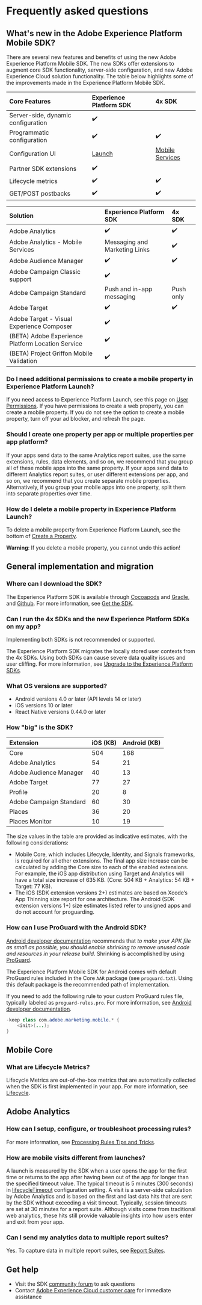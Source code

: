 # Frequently asked questions

## What's new in the Adobe Experience Platform Mobile SDK?

There are several new features and benefits of using the new Adobe Experience Platform Mobile SDK. The new SDKs offer extensions to augment core SDK functionality, server-side configuration, and new Adobe Experience Cloud solution functionality. The table below highlights some of the improvements made in the Experience Platform Mobile SDK.

| Core Features | Experience Platform SDK | 4x SDK |
| :--- | :--- | :--- |
| Server-side, dynamic configuration | ✔️ |  |
| Programmatic configuration | ✔️ | ✔️ |
| Configuration UI | [Launch](https://launch.adobe.com) | [Mobile Services](https://mobilemarketing.adobe.com) |
| Partner SDK extensions | ✔️ |  |
| Lifecycle metrics | ✔️ | ✔️ |
| GET/POST postbacks | ✔️ | ✔️ |

| Solution | Experience Platform SDK | 4x SDK |
| :--- | :--- | :--- |
| Adobe Analytics | ✔️ | ✔️ |
| Adobe Analytics - Mobile Services | Messaging and Marketing Links | ✔️ |
| Adobe Audience Manager | ✔️ | ✔️ |
| Adobe Campaign Classic support | ✔️ |  |
| Adobe Campaign Standard | Push and in-app messaging | Push only |
| Adobe Target | ✔️ | ✔️ |
| Adobe Target - Visual Experience Composer | ✔️ |  |
| \(BETA\) Adobe Experience Platform Location Service | ✔️ |  |
| \(BETA\) Project Griffon Mobile Validation | ✔️ |  |

### Do I need additional permissions to create a mobile property in Experience Platform Launch?

If you need access to Experience Platform Launch, see this page on [User Permissions](https://docs.adobelaunch.com/launch-reference/administration/user-permissions). If you have permissions to create a web property, you can create a mobile property. If you do not see the option to create a mobile property, turn off your ad blocker, and refresh the page.

### Should I create one property per app or multiple properties per app platform?

If your apps send data to the same Analytics report suites, use the same extensions, rules, data elements, and so on, we recommend that you group all of these mobile apps into the same property. If your apps send data to different Analytics report suites, or user different extensions per app, and so on, we recommend that you create separate mobile properties. Alternatively, if you group your mobile apps into one property, split them into separate properties over time.

### How do I delete a mobile property in Experience Platform Launch?

To delete a mobile property from Experience Platform Launch, see the bottom of [Create a Property](https://docs.adobelaunch.com/getting-started-1/general-launch-configuration-and-settings/create-a-property).

**Warning**: If you delete a mobile property, you cannot undo this action!

## General implementation and migration

### Where can I download the SDK?

The Experience Platform SDK is available through [Cocoapods](https://cocoapods.org) and [Gradle](https://gradle.org/), and [Github](https://github.com/Adobe-Marketing-Cloud/acp-sdks/). For more information, see [Get the SDK](../../getting-started/get-the-sdk.md).

### Can I run the 4x SDKs and the new Experience Platform SDKs on my app?

Implementing both SDKs is not recommended or supported.

The Experience Platform SDK migrates the locally stored user contexts from the 4x SDKs. Using both SDKs can cause severe data quality issues and user cliffing. For more information, see [Upgrade to the Experience Platform SDKs](../upgrading-to-aep/).

### What OS versions are supported?

* Android versions 4.0 or later \(API levels 14 or later\)
* iOS versions 10 or later
* React Native versions 0.44.0 or later

### **How "big" is the SDK?**

| Extension | iOS  \(KB\) | Android \(KB\) |
| :--- | :--- | :--- |
| Core | 504 | 168 |
| Adobe Analytics | 54 | 21 |
| Adobe Audience Manager | 40 | 13 |
| Adobe Target | 77 | 27 |
| Profile | 20 | 8 |
| Adobe Campaign Standard | 60 | 30 |
| Places | 36 | 20 |
| Places Monitor | 10 | 19 |

The size values in the table are provided as indicative estimates, with the following considerations:

* Mobile Core, which includes Lifecycle, Identity, and Signals frameworks, is required for all other extensions.   The final app size increase can be calculated by adding the Core size to each of the enabled extensions. For example, the iOS app distribution using Target and Analytics will have a total size increase of 635 KB. \(Core: 504 KB + Analytics: 54 KB + Target: 77 KB\).
* The iOS \(SDK extension versions 2+\) estimates are based on Xcode’s App Thinning size report for one architecture.   The Android \(SDK extension versions 1+\) size estimates listed refer to unsigned apps and do not account for proguarding.

### How can I use ProGuard with the Android SDK?

[Android developer documentation](https://developer.android.com/studio/build/shrink-code) recommends that _to make your APK file as small as possible, you should enable shrinking to remove unused code and resources in your release build_. Shrinking is accomplished by using [ProGuard](https://stuff.mit.edu/afs/sipb/project/android/sdk/android-sdk-linux/tools/proguard/docs/index.html#manual/introduction.html).

The Experience Platform Mobile SDK for Android comes with default ProGuard rules included in the Core `AAR` package \(see `proguard.txt`\). Using this default package is the recommended path of implementation.

If you need to add the following rule to your custom ProGuard rules file, typically labeled as `proguard-rules.pro`. For more information, see [Android developer documentation](https://developer.android.com/studio/build/shrink-code#shrink-code).

```java
-keep class com.adobe.marketing.mobile.* {
    <init>(...);
}
```

## Mobile Core

### What are Lifecycle Metrics?

Lifecycle Metrics are out-of-the-box metrics that are automatically collected when the SDK is first implemented in your app. For more information, see [Lifecycle](../../using-mobile-extensions/mobile-core/lifecycle/).

## Adobe Analytics

### How can I setup, configure, or troubleshoot processing rules?

For more information, see [Processing Rules Tips and Tricks](https://docs.adobe.com/content/help/en/analytics/admin/admin-tools/processing-rules/processing-rules-tips.html).

### How are mobile visits different from launches?

A launch is measured by the SDK when a user opens the app for the first time or returns to the app after having been out of the app for longer than the specified timeout value. The typical timeout is 5 minutes \(300 seconds\) in [lifecycleTimeout](https://aep-sdks.gitbook.io/docs/using-mobile-extensions/mobile-core/lifecycle#configuration-keys) configuration setting. A visit is a server-side calculation by Adobe Analytics and is based on the first and last data hits that are sent by the SDK without exceeding a visit timeout. Typically, session timeouts are set at 30 minutes for a report suite. Although visits come from traditional web analytics, these hits still provide valuable insights into how users enter and exit from your app.

### Can I send my analytics data to multiple report suites?

Yes. To capture data in multiple report suites, see [Report Suites](https://aep-sdks.gitbook.io/docs/using-mobile-extensions/adobe-analytics#report-suites).

## Get help

* Visit the SDK [community forum](https://forums.adobe.com/community/experience-cloud/platform/launch/sdk) to ask questions
* Contact [Adobe Experience Cloud customer care](https://helpx.adobe.com/contact/enterprise-support.ec.html) for immediate assistance

